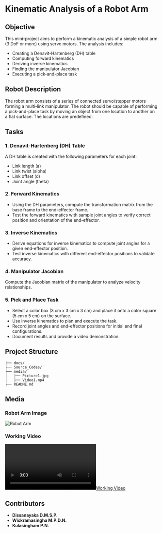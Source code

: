 # Kinematic Analysis of a Robot Arm

## Objective
This mini-project aims to perform a kinematic analysis of a simple robot arm (3 DoF or more) using servo motors. The analysis includes:
- Creating a Denavit-Hartenberg (DH) table
- Computing forward kinematics
- Deriving inverse kinematics
- Finding the manipulator Jacobian
- Executing a pick-and-place task

## Robot Description
The robot arm consists of a series of connected servo/stepper motors forming a multi-link manipulator. The robot should be capable of performing a pick-and-place task by moving an object from one location to another on a flat surface. The locations are predefined.

## Tasks
### 1. Denavit-Hartenberg (DH) Table
A DH table is created with the following parameters for each joint:
- Link length (a)
- Link twist (alpha)
- Link offset (d)
- Joint angle (theta)

### 2. Forward Kinematics
- Using the DH parameters, compute the transformation matrix from the base frame to the end-effector frame.
- Test the forward kinematics with sample joint angles to verify correct position and orientation of the end-effector.

### 3. Inverse Kinematics
- Derive equations for inverse kinematics to compute joint angles for a given end-effector position.
- Test inverse kinematics with different end-effector positions to validate accuracy.

### 4. Manipulator Jacobian
Compute the Jacobian matrix of the manipulator to analyze velocity relationships.

### 5. Pick and Place Task
- Select a color box (3 cm x 3 cm x 3 cm) and place it onto a color square (5 cm x 5 cm) on the surface.
- Use inverse kinematics to plan and execute the task.
- Record joint angles and end-effector positions for initial and final configurations.
- Document results and provide a video demonstration.

## Project Structure
```
├── docs/               
├── Source_Codes/                
├── media/           
│   ├── Picture1.jpg  
│   ├── Video1.mp4    
├── README.md              
```


## Media
### Robot Arm Image
![Robot Arm](media/robot_arm_photo.jpg)

### Working Video
[![Working Video](media/Working_Video.mp4)](https://github.com/user-attachments/assets/794f82ba-acec-4bf8-b4a3-7ea334c0bb67)


## Contributors
- **Dissanayaka D.M.S.P.**
- **Wickramasingha M.P.D.N.**
- **Kulasingham P.N.**
  



